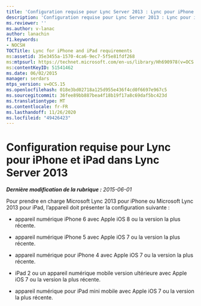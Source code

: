 ```yaml
---
title: 'Configuration requise pour Lync Server 2013 : Lync pour iPhone et iPad'
description: 'Configuration requise pour Lync Server 2013 : Lync pour iPhone et iPad.'
ms.reviewer: ''
ms.author: v-lanac
author: lanachin
f1.keywords:
- NOCSH
TOCTitle: Lync for iPhone and iPad requirements
ms:assetid: 35e3455a-1570-4ca6-9ec7-5f5e81fdf268
ms:mtpsurl: https://technet.microsoft.com/en-us/library/Hh690978(v=OCS.15)
ms:contentKeyID: 51541462
ms.date: 06/02/2015
manager: serdars
mtps_version: v=OCS.15
ms.openlocfilehash: 018e3bd02718a125d955e436f4cd0f6697e967c5
ms.sourcegitcommit: 36fee89bb887bea4f18b19f17a8c69daf5bc423d
ms.translationtype: MT
ms.contentlocale: fr-FR
ms.lasthandoff: 11/26/2020
ms.locfileid: "49426423"
---
```

# <a name="lync-for-iphone-and-ipad-requirements-in-lync-server-2013"></a>Configuration requise pour Lync pour iPhone et iPad dans Lync Server 2013

<div data-xmlns="http://www.w3.org/1999/xhtml">

<div class="topic" data-xmlns="http://www.w3.org/1999/xhtml" data-msxsl="urn:schemas-microsoft-com:xslt" data-cs="https://msdn.microsoft.com/">

<div data-asp="https://msdn2.microsoft.com/asp">



</div>

<div id="mainSection">

<div id="mainBody">

<span> </span>

_**Dernière modification de la rubrique :** 2015-06-01_

Pour prendre en charge Microsoft Lync 2013 pour iPhone ou Microsoft Lync 2013 pour iPad, l’appareil doit présenter la configuration suivante :

  - appareil numérique iPhone 6 avec Apple iOS 8 ou la version la plus récente.

  - appareil numérique iPhone 5 avec Apple iOS 7 ou la version la plus récente.

  - appareil numérique pour iPhone 4 avec Apple iOS 7 ou la version la plus récente.

  - iPad 2 ou un appareil numérique mobile version ultérieure avec Apple iOS 7 ou la version la plus récente.

  - appareil numérique pour iPad mini mobile avec Apple iOS 7 ou la version la plus récente.

</div>

<span> </span>

</div>

</div>

</div>


